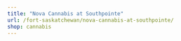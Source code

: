 ```yaml
---
title: "Nova Cannabis at Southpointe"
url: /fort-saskatchewan/nova-cannabis-at-southpointe/
shop: cannabis
---
```

